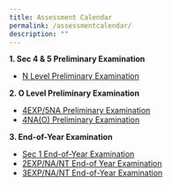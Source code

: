 ```yaml
---
title: Assessment Calendar
permalink: /assessmentcalendar/
description: ""
---
```

**1\. Sec 4 & 5 Preliminary Examination**
* [N Level Preliminary Examination](https://drive.google.com/file/d/1rTAAGy8qRw0NKfn8SF-hzogacqsFNaNy/view?usp=sharing)

**2\. O Level Preliminary Examination**
* [4EXP/5NA Preliminary Examination](https://drive.google.com/file/d/1O3qOaBrsKPrGFaq6xcz__5FMhsKi3Qjc/view?usp=sharing)
* [4NA(O) Preliminary Examination](https://drive.google.com/file/d/1THr4QboFUgnOQrGoa5AZR2NQp9F7rbq7/view?usp=sharing)

**3\. End-of-Year Examination**
* [Sec 1 End-of-Year Examination](https://drive.google.com/file/d/1dDs7fnrYuCj9pm-TpQScclKAvU76aEbl/view?usp=sharing)
* [2EXP/NA/NT End-of Year Examination](https://drive.google.com/file/d/1asMF4Pc4h1-9MBvpmtvYW5c_vd-u-vnp/view?usp=drive_link)
* [3EXP/NA/NT End-of-Year Examination](https://drive.google.com/file/d/1x-1UtsYwo0OeBxIJTYaRmvVeEyVZfYhC/view?usp=sharing)